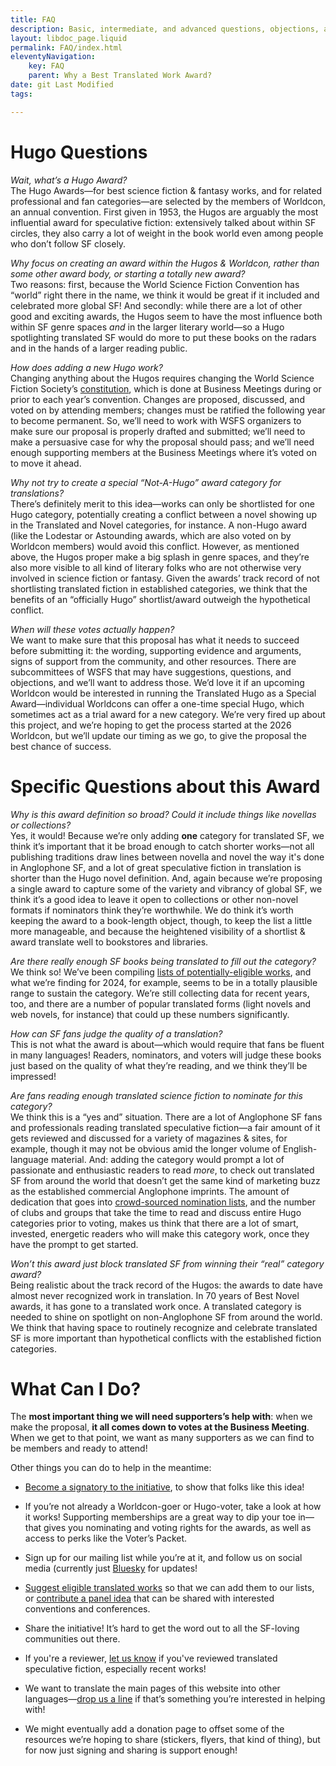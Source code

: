 ```yaml
---
title: FAQ
description: Basic, intermediate, and advanced questions, objections, and replies
layout: libdoc_page.liquid
permalink: FAQ/index.html
eleventyNavigation:
    key: FAQ
    parent: Why a Best Translated Work Award?
date: git Last Modified
tags:

---
```


# Hugo Questions

_Wait, what’s a Hugo Award?_ 
<br>The Hugo Awards—for best science fiction & fantasy works, and for related professional and fan categories—are selected by the members of Worldcon, an annual convention. First given in 1953, the Hugos are arguably the most influential award for speculative fiction: extensively talked about within SF circles, they also carry a lot of weight in the book world even among people who don’t follow SF closely.

_Why focus on creating an award within the Hugos & Worldcon, rather than some other award body, or starting a totally new award?_
<br>Two reasons: first, because the World Science Fiction Convention has “world” right there in the name, we think it would be great if it included and celebrated more global SF! And secondly: while there are a lot of other good and exciting awards, the Hugos seem to have the most influence both within SF genre spaces _and_ in the larger literary world—so a Hugo spotlighting translated SF would do more to put these books on the radars and in the hands of a larger reading public.

_How does adding a new Hugo work?_
<br>Changing anything about the Hugos requires changing the World Science Fiction Society’s [constitution](https://www.wsfs.org/rules-of-the-world-science-fiction-society/), which is done at Business Meetings during or prior to each year’s convention. Changes are proposed, discussed, and voted on by attending members; changes must be ratified the following year to become permanent. So, we’ll need to work with WSFS organizers to make sure our proposal is properly drafted and submitted; we’ll need to make a persuasive case for why the proposal should pass; and we’ll need enough supporting members at the Business Meetings where it’s voted on to move it ahead.

_Why not try to create a special “Not-A-Hugo” award category for translations?_
<br>There’s definitely merit to this idea—works can only be shortlisted for one Hugo category, potentially creating a conflict between a novel showing up in the Translated and Novel categories, for instance. A non-Hugo award (like the Lodestar or Astounding awards, which are also voted on by Worldcon members) would avoid this conflict. However, as mentioned above, the Hugos proper make a big splash in genre spaces, and they’re also more visible to all kind of literary folks who are not otherwise very involved in science fiction or fantasy. Given the awards’ track record of not shortlisting translated fiction in established categories, we think that the benefits of an “officially Hugo” shortlist/award outweigh the hypothetical conflict.

_When will these votes actually happen?_
<br>We want to make sure that this proposal has what it needs to succeed before submitting it: the wording, supporting evidence and arguments, signs of support from the community, and other resources. There are subcommittees of WSFS that may have suggestions, questions, and objections, and we’ll want to address those. We’d love it if an upcoming Worldcon would be interested in running the Translated Hugo as a Special Award—individual Worldcons can offer a one-time special Hugo, which sometimes act as a trial award for a new category. We’re very fired up about this project, and we’re hoping to get the process started at the 2026 Worldcon, but we’ll update our timing as we go, to give the proposal the best chance of success.

# Specific Questions about this Award

_Why is this award definition so broad? Could it include things like novellas or collections?_
<br>Yes, it would! Because we’re only adding **one** category for translated SF, we think it’s important that it be broad enough to catch shorter works—not all publishing traditions draw lines between novella and novel the way it's done in Anglophone SF, and a lot of great speculative fiction in translation is shorter than the Hugo novel definition. And, again because we’re proposing a single award to capture some of the variety and vibrancy of global SF, we think it’s a good idea to leave it open to collections or other non-novel formats if nominators think they’re worthwhile. We do think it’s worth keeping the award to a book-length object, though, to keep the list a little more manageable, and because the heightened visibility of a shortlist & award translate well to bookstores and libraries.

_Are there really enough SF books being translated to fill out the category?_
<br>We think so! We’ve been compiling [lists of potentially-eligible works](/eligexam), and what we’re finding for 2024, for example, seems to be in a totally plausible range to sustain the category. We’re still collecting data for recent years, too, and there are a number of popular translated forms (light novels and web novels, for instance) that could up these numbers significantly.

_How can SF fans judge the quality of a translation?_
<br>This is not what the award is about—which would require that fans be fluent in many languages! Readers, nominators, and voters will judge these books just based on the quality of what they’re reading, and we think they’ll be impressed!

_Are fans reading enough translated science fiction to nominate for this category?_
<br>We think this is a “yes and” situation. There are a lot of Anglophone SF fans and professionals reading translated speculative fiction—a fair amount of it gets reviewed and discussed for a variety of magazines & sites, for example, though it may not be obvious amid the longer volume of English-language material. And: adding the category would prompt a lot of passionate and enthusiastic readers to read _more_, to check out translated SF from around the world that doesn’t get the same kind of marketing buzz as the established commercial Anglophone imprints. The amount of dedication that goes into [crowd-sourced nomination lists](https://ladybusiness.dreamwidth.org/2016/02/11/hugo-award-recommendations.html), and the number of clubs and groups that take the time to read and discuss entire Hugo categories prior to voting, makes us think that there are a lot of smart, invested, energetic readers who will make this category work, once they have the prompt to get started.

_Won’t this award just block translated SF from winning their “real” category award?_
<br>Being realistic about the track record of the Hugos: the awards to date have almost never recognized work in translation. In 70 years of Best Novel awards, it has gone to a translated work once. A translated category is needed to shine on spotlight on non-Anglophone SF from around the world. We think that having space to routinely recognize and celebrate translated SF is more important than hypothetical conflicts with the established fiction categories.

# What Can I Do?

The **most important thing we will need supporters’s help with**: when we make the proposal, **it all comes down to votes at the Business Meeting**. When we get to that point, we want as many supporters as we can find to be members and ready to attend!

Other things you can do to help in the meantime:

* [Become a signatory to the initiative](/signatories), to show that folks like this idea!
    
* If you’re not already a Worldcon-goer or Hugo-voter, take a look at how it works! Supporting memberships are a great way to dip your toe in—that gives you nominating and voting rights for the awards, as well as access to perks like the Voter’s Packet.
    
* Sign up for our mailing list while you’re at it, and follow us on social media (currently just [Bluesky](https://bsky.app/profile/translatedhugo.bsky.social) for updates!
    
* [Suggest eligible translated works](https://docs.google.com/forms/d/e/1FAIpQLSe4aO1Kgh5KTBdDk-MbYUKYIEbyFWe5w2SFReP-JmZKotCwTQ/viewform?usp=header) so that we can add them to our lists, or [contribute a panel idea](https://ladybusiness.dreamwidth.org/2016/02/11/hugo-award-recommendations.html) that can be shared with interested conventions and conferences.
    
* Share the initiative! It’s hard to get the word out to all the SF-loving communities out there.

* If you're a reviewer, [let us know](/mailto:translatedhugo@gmail.com) if you've reviewed translated speculative fiction, especially recent works!
  
* We want to translate the main pages of this website into other languages—[drop us a line](/mailto:translatedhugo@gmail.com) if that’s something you’re interested in helping with!
    
* We might eventually add a donation page to offset some of the resources we’re hoping to share (stickers, flyers, that kind of thing), but for now just signing and sharing is support enough!
